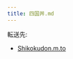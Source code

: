 ```yaml
---
title: 四国丼.md
---
```

<div>

転送先:

-   [Shikokudon.m.to](/Shikokudon.m.to "Shikokudon.m.to")

</div>

<div>

</div>
